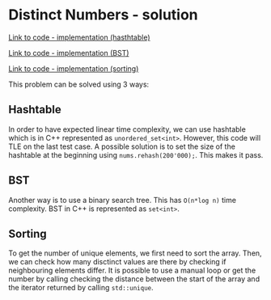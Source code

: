 # Distinct Numbers - solution

[Link to code - implementation (hasthtable)](https://github.com/simon-hrabec/cses-solutions/blob/master/sorting-and-searching/distinct-numbers/distinct-numbers-hashtable.cpp)

[Link to code - implementation (BST)](https://github.com/simon-hrabec/cses-solutions/blob/master/sorting-and-searching/distinct-numbers/distinct-numbers-bst.cpp)

[Link to code - implementation (sorting)](https://github.com/simon-hrabec/cses-solutions/blob/master/sorting-and-searching/distinct-numbers/distinct-numbers-sorting.cpp)

This problem can be solved using 3 ways:

## Hashtable
In order to have expected linear time complexity, we can use hashtable which is in C++ represented as `unordered_set<int>`. However, this code will TLE on the last test case. A possible solution is to set the size of the hashtable at the beginning using `nums.rehash(200'000);`. This makes it pass.

## BST
Another way is to use a binary search tree. This has `O(n*log n)` time complexity.  BST in C++ is represented as `set<int>`.

## Sorting
To get the number of unique elements, we first need to sort the array. Then, we can check how many disctinct values are there by checking if neighbouring elements differ. It is possible to use a manual loop or get the number by calling checking the distance between the start of the array and the iterator returned by calling `std::unique`.